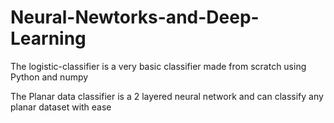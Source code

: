 # Neural-Newtorks-and-Deep-Learning


The logistic-classifier is a very basic classifier made from scratch using Python and numpy

The Planar data classifier is a 2 layered neural network and can classify any planar dataset with ease
